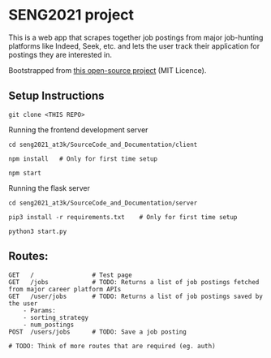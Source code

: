 # SENG2021 project

This is a web app that scrapes together job postings from major job-hunting platforms like Indeed, Seek, etc. and lets the user track their application for postings they are interested in. 

Bootstrapped from <a href="https://flatlogic.com/templates/react-material-admin/demo">this open-source project</a> (MIT Licence).

## Setup Instructions


```
git clone <THIS REPO>
```

Running the frontend development server

```
cd seng2021_at3k/SourceCode_and_Documentation/client

npm install   # Only for first time setup

npm start
```

Running the flask server
```
cd seng2021_at3k/SourceCode_and_Documentation/server

pip3 install -r requirements.txt    # Only for first time setup

python3 start.py
``` 

## Routes:

```
GET   /                # Test page
GET   /jobs            # TODO: Returns a list of job postings fetched from major career platform APIs
GET   /user/jobs       # TODO: Returns a list of job postings saved by the user
    - Params: 
    - sorting_strategy
    - num_postings
POST  /users/jobs      # TODO: Save a job posting

# TODO: Think of more routes that are required (eg. auth)

```

